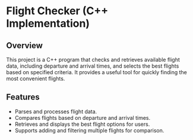 # Flight Checker (C++ Implementation)

## Overview
This project is a C++ program that checks and retrieves available flight data, including departure and arrival times, and selects the best flights based on specified criteria. It provides a useful tool for quickly finding the most convenient flights.

## Features
- Parses and processes flight data.
- Compares flights based on departure and arrival times.
- Retrieves and displays the best flight options for users.
- Supports adding and filtering multiple flights for comparison.
